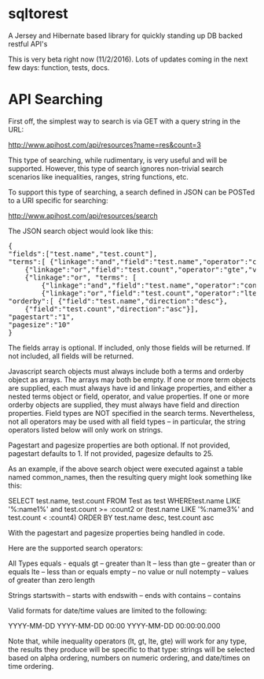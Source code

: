 # sqltorest
A Jersey and Hibernate based library for quickly standing up DB backed restful API's

This is very beta right now (11/2/2016). Lots of updates coming in the next few days: function, tests, docs.

# API Searching

First off, the simplest way to search is via GET with a query string in the URL:

http://www.apihost.com/api/resources?name=res&count=3

This type of searching, while rudimentary, is very useful and will be supported. However, this type of search ignores non-trivial search scenarios like inequalities, ranges, string functions, etc.

To support this type of searching, a search defined in JSON can be POSTed to a URI specific for searching:

http://www.apihost.com/api/resources/search

The JSON search object would look like this:
<pre>
{
"fields":["test.name","test.count"],
"terms":[ {"linkage":"and","field":"test.name","operator":"contains","value":"res","id":"1"}, 
    {"linkage":"or","field":"test.count","operator":"gte","value":"3", "id":"2"}, 
    {"linkage":"or", "terms": [
        {"linkage":"and","field":"test.name","operator":"contains","value":"ros","id":"3"},  
        {"linkage":"or","field":"test.count","operator":"lte","value":"3", "id":"4"} ]}],
"orderby":[ {"field":"test.name","direction":"desc"}, 
    {"field":"test.count","direction":"asc"}],
"pagestart":"1",
"pagesize":"10"
}
</pre>
The fields array is optional. If included, only those fields will be returned. If not included, all fields will be returned.

Javascript search objects must always include both a terms and orderby object as arrays. The arrays may both be empty. If one or more term objects are supplied, each must always have id and linkage properties, and either a nested terms object or field, operator, and value properties. If one or more orderby objects are supplied, they must always have field and direction properties. Field types are NOT specified in the search terms. Nevertheless, not all operators may be used with all field types – in particular, the string operators listed below will only work on strings.

Pagestart and pagesize properties are both optional. If not provided, pagestart defaults to 1. If not provided, pagesize defaults to 25.

As an example, if the above search object were executed against a table named common_names, then the resulting query might look something like this:

SELECT test.name, test.count
FROM Test as test
WHEREtest.name LIKE '%:name1%' and
test.count >= :count2 or
(test.name LIKE '%:name3%' and
test.count < :count4)
ORDER BY test.name desc, test.count asc

With the pagestart and pagesize properties being handled in code.

Here are the supported search operators:

All Types
equals - equals
gt – greater than
lt – less than
gte – greater than or equals
lte – less than or equals
empty – no value or null
notempty – values of greater than zero length

Strings
startswith – starts with
endswith – ends with
contains – contains

Valid formats for date/time values are limited to the following:

YYYY-MM-DD
YYYY-MM-DD 00:00
YYYY-MM-DD 00:00:00.000

Note that, while inequality operators (lt, gt, lte, gte) will work for any type, the results they produce will be specific to that type: strings will be selected based on alpha ordering, numbers on numeric ordering, and date/times on time ordering.
